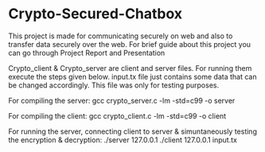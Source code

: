 # Crypto-Secured-Chatbox

This project is made for communicating securely on web and also to transfer data securely over the web.
For brief guide about this project you can go through Project Report and Presentation

Crypto_client & Crypto_server are client and server files. For running them execute the steps given below. input.tx file just contains some data that can be changed accordingly. This file was only for testing purposes.

For compiling the server: 
gcc crypto_server.c -lm -std=c99 -o server

For compiling the client: 
gcc crypto_client.c -lm -std=c99 -o client

For running the server, connecting client to server & simuntaneously testing the encryption & decryption:
./server 127.0.0.1 
./client 127.0.0.1 input.tx
